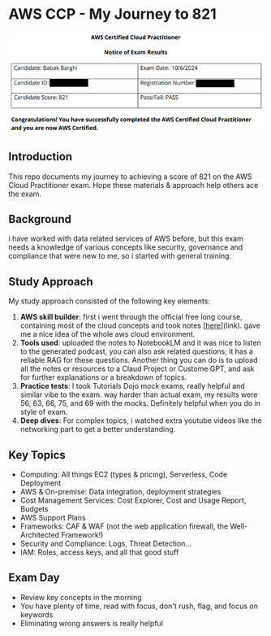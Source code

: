 # AWS CCP - My Journey to 821
![AWS Cloud Practitioner Exam Result](https://github.com/BabakBar/AWS-Cloud-Practitioner-Exam/blob/main/AWS%20Certified%20Cloud%20Practitioner%20Score.png?raw=true)

## Introduction

This repo documents my journey to achieving a score of 821 on the AWS Cloud Practitioner exam. Hope these materials & approach help others ace the exam.

## Background
i have worked with data related services of AWS before, but this exam needs a knowledge of various concepts like security, governance and compliance that were new to me, so i started with general training.

## Study Approach

My study approach consisted of the following key elements:

1. **AWS skill builder**: first i went through the official free long course, containing most of the cloud concepts and took notes [[here](https://github.com/BabakBar/AWS-Cloud-Practitioner-Exam/blob/main/AWS%20Essentials.pdf)](link). gave me a nice idea of the whole aws cloud environment.
3. **Tools used**: uploaded the notes to NotebookLM and it was nice to listen to the generated podcast, you can also ask related questions; it has a reliable RAG for these questions. Another thing you can do is to upload all the notes or resources to a Claud Project or Custome GPT, and ask for further explanations or a breakdown of topics.
4. **Practice tests**: I took Tutorials Dojo mock exams, really helpful and similar vibe to the exam. way harder than actual exam, my results were 56, 63, 66, 75, and 69 with the mocks. Definitely helpful when you do in style of exam.
5. **Deep dives**: For complex topics, i watched extra youtube videos like the networking part to get a better understanding. 

## Key Topics

- Computing: All things EC2 (types & pricing), Serverless, Code Deployment
- AWS & On-premise: Data integration, deployment strategies
- Cost Management Services: Cost Explorer, Cost and Usage Report, Budgets
- AWS Support Plans
- Frameworks: CAF & WAF (not the web application firewall, the Well-Architected Framework!)
- Security and Compliance: Logs, Threat Detection...
- IAM: Roles, access keys, and all that good stuff

## Exam Day

- Review key concepts in the morning
- You have plenty of time, read with focus, don't rush, flag, and focus on keywords
- Eliminating wrong answers is really helpful
